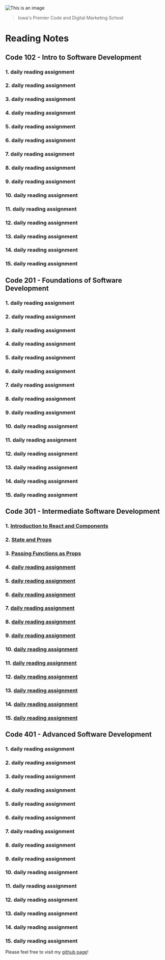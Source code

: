 ![This is an image](https://www.deltavcodeschool.com/wp-content/uploads/deltav-logo.jpg)
> Iowa's Premier Code and Digital Marketing School

# Reading Notes

## **Code 102 - Intro to Software Development**

### 1. daily reading assignment
### 2. daily reading assignment
### 3. daily reading assignment
### 4. daily reading assignment
### 5. daily reading assignment
### 6. daily reading assignment
### 7. daily reading assignment
### 8. daily reading assignment
### 9. daily reading assignment
### 10. daily reading assignment
### 11. daily reading assignment
### 12. daily reading assignment
### 13. daily reading assignment
### 14. daily reading assignment
### 15. daily reading assignment


## **Code 201 - Foundations of Software Development**

### 1. daily reading assignment
### 2. daily reading assignment
### 3. daily reading assignment
### 4. daily reading assignment
### 5. daily reading assignment
### 6. daily reading assignment
### 7. daily reading assignment
### 8. daily reading assignment
### 9. daily reading assignment
### 10. daily reading assignment
### 11. daily reading assignment
### 12. daily reading assignment
### 13. daily reading assignment
### 14. daily reading assignment
### 15. daily reading assignment


## **Code 301 - Intermediate Software Development**

### 1. [Introduction to React and Components](./Introduction-to-React-and-Components.md)
### 2. [State and Props](./301-2-state-and-props.md)
### 3. [Passing Functions as Props](./301-3.md)
### 4. [daily reading assignment](./301-4.md)
### 5. [daily reading assignment](./301-5.md)
### 6. [daily reading assignment](./301-6.md)
### 7. [daily reading assignment](./301-7.md)
### 8. [daily reading assignment](./301-8.md)
### 9. [daily reading assignment](./301-9.md)
### 10. [daily reading assignment](./301-10.md)
### 11. [daily reading assignment](./301-11.md)
### 12. [daily reading assignment](./301-12.md)
### 13. [daily reading assignment](./301-13.md)
### 14. [daily reading assignment](./301-14.md)
### 15. [daily reading assignment](./301-15.md)


## **Code 401 - Advanced Software Development**

### 1. daily reading assignment
### 2. daily reading assignment
### 3. daily reading assignment
### 4. daily reading assignment
### 5. daily reading assignment
### 6. daily reading assignment
### 7. daily reading assignment
### 8. daily reading assignment
### 9. daily reading assignment
### 10. daily reading assignment
### 11. daily reading assignment
### 12. daily reading assignment
### 13. daily reading assignment
### 14. daily reading assignment
### 15. daily reading assignment


Please feel free to visit my [github page](https://github.com/Chris-Vander-Linden)!
<!-- This content will not appear in the rendered Markdown -->
